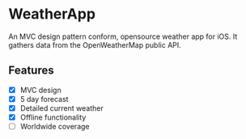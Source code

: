 # WeatherApp

An MVC design pattern conform, opensource weather app for iOS. It gathers data from the OpenWeatherMap public API.

## Features
- [x] MVC design
- [x] 5 day forecast
- [x] Detailed current weather
- [x] Offline functionality
- [ ] Worldwide coverage
